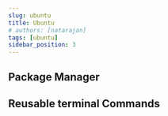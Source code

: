 ```yaml
---
slug: ubuntu
title: Ubuntu
# authors: [natarajan]
tags: [ubuntu]
sidebar_position: 3
---
```


## Package Manager

## Reusable terminal Commands